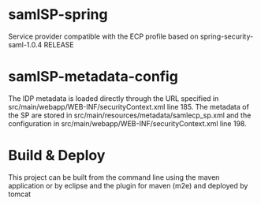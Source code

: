 # samlSP-spring
Service provider compatible with the ECP profile based on spring-security-saml-1.0.4 RELEASE 

# samlSP-metadata-config
The IDP metadata is loaded directly through the URL specified in src/main/webapp/WEB-INF/securityContext.xml line 185.
The metadata of the SP are stored in src/main/resources/metadata/samlecp_sp.xml and the configuration in src/main/webapp/WEB-INF/securityContext.xml line 198.

# Build & Deploy
This project can be built from the command line using the maven application or by eclipse and the plugin for maven (m2e) and deployed by tomcat

